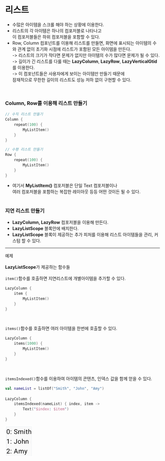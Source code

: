 # 리스트

- 수많은 아이템을 스크롤 해야 하는 상황에 이용한다.
- 리스트의 각 아이템은 하나의 컴포저블로 나타나고 <br> 이 컴포저블들은 하위 컴포저블을 포함할 수 있다.
- Row, Column 컴포넌트를 이용해 리스트를 만들면, 화면에 표시되는 아이템의 수와 관계 없이 초기화 시점에 리스트가 포함된 모든 아이템을 만든다. <br>
  -> 리스트의 크기가 작다면 문제가 없지만 아이템의 수가 많다면 문제가 될 수 있다. <br>
  -> 길이가 긴 리스트를 다룰 때는 **LazyColumn**, **LazyRow**, **LazyVerticalGtid**를 이용한다. <br>
  -> 이 컴포넌트들은 사용자에게 보이는 아이템만 만들기 때문에 <br>
  잠재적으로 무한한 길이의 리스트도 성능 저하 없이 구현할 수 있다.

<br>

### Column, Row를 이용해 리스트 만들기

```Kotlin
// 수직 리스트 만들기
Column {
	repeat(100) {
		MyListItem()
	}
}
```

```Kotlin
// 수평 리스트 만들기
Row {
	repeat(100) {
		MyListItem()
	}
}
```

- 여기서 **MyListItem()** 컴포저블은 단일 Text 컴포저블이나 <br>
  여러 컴포저블을 포함하는 복잡한 레이아웃 등등 어떤 것이든 될 수 있다.
  <br><br>

### 지연 리스트 만들기

- **LazyColumn, LazyRow** 컴포저블을 이용해 만든다.
- **LazyListScope** 블록안에 배치한다.
- **LazyListScope** 블록이 제공하는 추가 피처를 이용해
  리스트 아이템들을 관리, 커스텀 할 수 있다.

---

예제 <br><br>
**LazyListScope**가 제공하는 함수들 <br>
<br>
`item()`함수를 호출하면 지연리스트에 개별아이템을 추가할 수 있다.

```Kotlin
LazyColumn {
    item {
        MyListItem()
    }
}
```

<br>

`items()`함수를 호출하면 여러 아이템을 한번에 호출할 수 있다.

```Kotlin
LazyColumn {
    items(1000) {
        MyListItem()
    }
}
```

<br>

`itemsIndexed()`함수를 이용하여 아이템의 콘텐츠, 인덱스 값을 함께 얻을 수 있다.

```Kotlin
val nameList = listOf("Smith", "John", "Amy")

LazyColumn {
    itemsIndexed(nameList) { index, item ->
        Text("$index: $item")
    }
}
```

<img src="../../image/itemsIndexed.png" width="" height="100"/>
